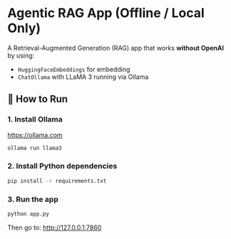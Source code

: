 # Agentic RAG App (Offline / Local Only)

A Retrieval-Augmented Generation (RAG) app that works **without OpenAI** by using:
- `HuggingFaceEmbeddings` for embedding
- `ChatOllama` with LLaMA 3 running via Ollama

## 🚀 How to Run

### 1. Install Ollama
https://ollama.com

```bash
ollama run llama3
```

### 2. Install Python dependencies
```bash
pip install -r requirements.txt
```

### 3. Run the app
```bash
python app.py
```

Then go to: http://127.0.0.1:7860
